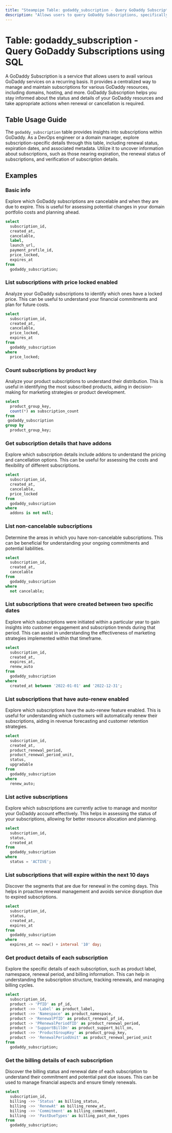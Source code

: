 ```yaml
---
title: "Steampipe Table: godaddy_subscription - Query GoDaddy Subscriptions using SQL"
description: "Allows users to query GoDaddy Subscriptions, specifically their details and statuses, providing insights into subscription patterns and potential anomalies."
---
```


# Table: godaddy_subscription - Query GoDaddy Subscriptions using SQL

A GoDaddy Subscription is a service that allows users to avail various GoDaddy services on a recurring basis. It provides a centralized way to manage and maintain subscriptions for various GoDaddy resources, including domains, hosting, and more. GoDaddy Subscription helps you stay informed about the status and details of your GoDaddy resources and take appropriate actions when renewal or cancellation is required.

## Table Usage Guide

The `godaddy_subscription` table provides insights into subscriptions within GoDaddy. As a DevOps engineer or a domain manager, explore subscription-specific details through this table, including renewal status, expiration dates, and associated metadata. Utilize it to uncover information about subscriptions, such as those nearing expiration, the renewal status of subscriptions, and verification of subscription details.

## Examples

### Basic info
Explore which GoDaddy subscriptions are cancelable and when they are due to expire. This is useful for assessing potential changes in your domain portfolio costs and planning ahead.

```sql
select
  subscription_id,
  created_at,
  cancelable,
  label,
  launch_url,
  payment_profile_id,
  price_locked,
  expires_at
from
  godaddy_subscription;
```

### List subscriptions with price locked enabled
Analyze your GoDaddy subscriptions to identify which ones have a locked price. This can be useful to understand your financial commitments and plan for future costs.

```sql
select
  subscription_id,
  created_at,
  cancelable,
  price_locked,
  expires_at
from
  godaddy_subscription
where
  price_locked;
```

### Count subscriptions by product key
Analyze your product subscriptions to understand their distribution. This is useful in identifying the most subscribed products, aiding in decision-making for marketing strategies or product development.

```sql
select
  product_group_key,
  count(*) as subscription_count
from
 godaddy_subscription
group by
  product_group_key;
```

### Get subscription details that have addons
Explore which subscription details include addons to understand the pricing and cancellation options. This can be useful for assessing the costs and flexibility of different subscriptions.

```sql
select
  subscription_id,
  created_at,
  cancelable,
  price_locked
from
  godaddy_subscription
where
  addons is not null;
```

### List non-cancelable subscriptions
Determine the areas in which you have non-cancelable subscriptions. This can be beneficial for understanding your ongoing commitments and potential liabilities.

```sql
select
  subscription_id,
  created_at,
  cancelable
from
  godaddy_subscription
where
  not cancelable;
```

### List subscriptions that were created between two specific dates
Explore which subscriptions were initiated within a particular year to gain insights into customer engagement and subscription trends during that period. This can assist in understanding the effectiveness of marketing strategies implemented within that timeframe.

```sql
select
  subscription_id,
  created_at,
  expires_at,
  renew_auto
from
  godaddy_subscription
where
  created_at between '2022-01-01' and '2022-12-31';
```

### List subscriptions that have auto-renew enabled
Explore which subscriptions have the auto-renew feature enabled. This is useful for understanding which customers will automatically renew their subscriptions, aiding in revenue forecasting and customer retention strategies.

```sql
select
  subscription_id,
  created_at,
  product_renewal_period,
  product_renewal_period_unit,
  status,
  upgradable
from
  godaddy_subscription
where
  renew_auto;
```

### List active subscriptions
Explore which subscriptions are currently active to manage and monitor your GoDaddy account effectively. This helps in assessing the status of your subscriptions, allowing for better resource allocation and planning.

```sql
select
  subscription_id,
  status,
  created_at
from
  godaddy_subscription
where
  status = 'ACTIVE';
```

### List subscriptions that will expire within the next 10 days
Discover the segments that are due for renewal in the coming days. This helps in proactive renewal management and avoids service disruption due to expired subscriptions.

```sql
select
  subscription_id,
  status,
  created_at,
  expires_at
from
  godaddy_subscription
where
  expires_at <= now() + interval '10' day;
```

### Get product details of each subscription
Explore the specific details of each subscription, such as product label, namespace, renewal period, and billing information. This can help in understanding the subscription structure, tracking renewals, and managing billing cycles.

```sql
select
  subscription_id,
  product -> 'PfID' as pf_id,
  product ->> 'Label' as product_label,
  product ->> 'Namespace' as product_namespace,
  product -> 'RenewalPfID' as product_renewal_pf_id,
  product -> 'PRenewalPeriodfID' as product_renewal_period,
  product -> 'SupportBillOn' as product_support_bill_on,
  product ->> 'ProductGroupKey' as product_group_key,
  product ->> 'RenewalPeriodUnit' as product_renewal_period_unit
from
  godaddy_subscription;
```

### Get the billing details of each subscription
Discover the billing status and renewal date of each subscription to understand their commitment and potential past due issues. This can be used to manage financial aspects and ensure timely renewals.

```sql
select
  subscription_id,
  billing ->> 'Status' as billing_status,
  billing ->> 'RenewAt' as billing_renew_at,
  billing ->> 'Commitment' as billing_commitment,
  billing ->> 'PastDueTypes' as billing_past_due_types
from
  godaddy_subscription;
```